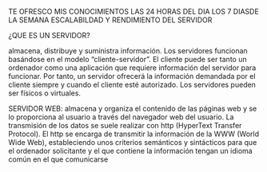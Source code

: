 TE OFRESCO MIS CONOCIMIENTOS LAS 24 HORAS DEL DIA LOS 7 DIASDE LA SEMANA 
ESCALABILDAD Y RENDIMIENTO DEL SERVIDOR 
 
 
 ¿QUE ES UN SERVIDOR?
 
almacena, distribuye y suministra información. Los servidores funcionan basándose en el modelo “cliente-servidor”. 
El cliente puede ser tanto un ordenador como una aplicación que requiere información del servidor para funcionar. Por tanto, un servidor ofrecerá la información demandada 
por el cliente siempre y cuando el cliente esté autorizado. Los servidores pueden ser físicos o virtuales.


SERVIDOR WEB: almacena y organiza el contenido de las páginas web y se lo proporciona al usuario a través del navegador web del usuario.
La transmisión de los datos se suele realizar con http (HyperText Transfer Protocol). El http se encarga de transmitir la información de la WWW (World Wide Web),
estableciendo unos criterios semánticos y sintácticos para que el ordenador solicitante y el que contiene la información tengan un idioma común en el que comunicarse



